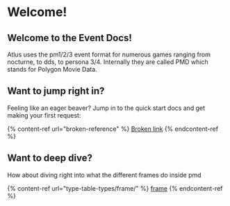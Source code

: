 # Welcome!

## Welcome to the Event Docs!

Atlus uses the pm1/2/3 event format for numerous games ranging from nocturne, to dds, to persona 3/4. Internally they are called PMD which stands for Polygon Movie Data.

## Want to jump right in?

Feeling like an eager beaver? Jump in to the quick start docs and get making your first request:

{% content-ref url="broken-reference" %}
[Broken link](broken-reference)
{% endcontent-ref %}

## Want to deep dive?

How about diving right into what the different frames do inside pmd

{% content-ref url="type-table-types/frame/" %}
[frame](type-table-types/frame/)
{% endcontent-ref %}
